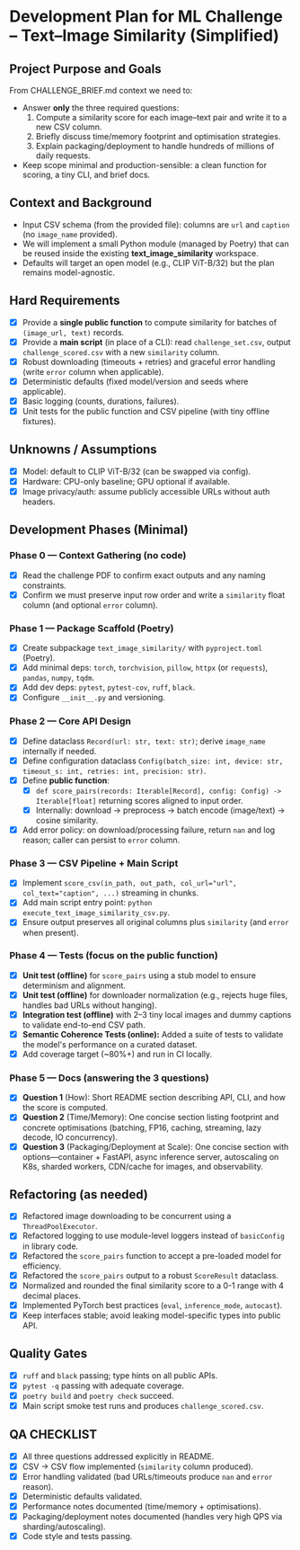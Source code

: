 # Development Plan for ML Challenge – Text–Image Similarity (Simplified)

## Project Purpose and Goals

From CHALLENGE_BRIEF.md context we need to:
- Answer **only** the three required questions:
  1) Compute a similarity score for each image–text pair and write it to a new CSV column.
  2) Briefly discuss time/memory footprint and optimisation strategies.
  3) Explain packaging/deployment to handle hundreds of millions of daily requests.
- Keep scope minimal and production-sensible: a clean function for scoring, a tiny CLI, and brief docs.

## Context and Background

- Input CSV schema (from the provided file): columns are `url` and `caption` (no `image_name` provided).
- We will implement a small Python module (managed by Poetry) that can be reused inside the existing **text_image_similarity** workspace.
- Defaults will target an open model (e.g., CLIP ViT-B/32) but the plan remains model-agnostic.

## Hard Requirements

- [x] Provide a **single public function** to compute similarity for batches of `(image_url, text)` records.
- [x] Provide a **main script** (in place of a CLI): read `challenge_set.csv`, output `challenge_scored.csv` with a new `similarity` column.
- [x] Robust downloading (timeouts + retries) and graceful error handling (write `error` column when applicable).
- [x] Deterministic defaults (fixed model/version and seeds where applicable).
- [x] Basic logging (counts, durations, failures).
- [x] Unit tests for the public function and CSV pipeline (with tiny offline fixtures).

## Unknowns / Assumptions

- [x] Model: default to CLIP ViT-B/32 (can be swapped via config).
- [x] Hardware: CPU-only baseline; GPU optional if available.
- [x] Image privacy/auth: assume publicly accessible URLs without auth headers.

## Development Phases (Minimal)

### Phase 0 — Context Gathering (no code)
- [x] Read the challenge PDF to confirm exact outputs and any naming constraints.
- [x] Confirm we must preserve input row order and write a `similarity` float column (and optional `error` column).

### Phase 1 — Package Scaffold (Poetry)
- [x] Create subpackage `text_image_similarity/` with `pyproject.toml` (Poetry).
- [x] Add minimal deps: `torch`, `torchvision`, `pillow`, `httpx` (or `requests`), `pandas`, `numpy`, `tqdm`.
- [x] Add dev deps: `pytest`, `pytest-cov`, `ruff`, `black`.
- [x] Configure `__init__.py` and versioning.

### Phase 2 — Core API Design
- [x] Define dataclass `Record(url: str, text: str)`; derive `image_name` internally if needed.
- [x] Define configuration dataclass `Config(batch_size: int, device: str, timeout_s: int, retries: int, precision: str)`.
- [x] Define **public function**:
  - [x] `def score_pairs(records: Iterable[Record], config: Config) -> Iterable[float]` returning scores aligned to input order.
  - [x] Internally: download → preprocess → batch encode (image/text) → cosine similarity.
- [x] Add error policy: on download/processing failure, return `nan` and log reason; caller can persist to `error` column.

### Phase 3 — CSV Pipeline + Main Script
- [x] Implement `score_csv(in_path, out_path, col_url="url", col_text="caption", ...)` streaming in chunks.
- [x] Add main script entry point: `python execute_text_image_similarity_csv.py`.
- [x] Ensure output preserves all original columns plus `similarity` (and `error` when present).

### Phase 4 — Tests (focus on the public function)
- [x] **Unit test (offline)** for `score_pairs` using a stub model to ensure determinism and alignment.
- [x] **Unit test (offline)** for downloader normalization (e.g., rejects huge files, handles bad URLs without hanging).
- [x] **Integration test (offline)** with 2–3 tiny local images and dummy captions to validate end-to-end CSV path.
- [x] **Semantic Coherence Tests (online):** Added a suite of tests to validate the model's performance on a curated dataset.
- [x] Add coverage target (~80%+) and run in CI locally.

### Phase 5 — Docs (answering the 3 questions)
- [x] **Question 1** (How): Short README section describing API, CLI, and how the score is computed.
- [x] **Question 2** (Time/Memory): One concise section listing footprint and concrete optimisations (batching, FP16, caching, streaming, lazy decode, IO concurrency).
- [x] **Question 3** (Packaging/Deployment at Scale): One concise section with options—container + FastAPI, async inference server, autoscaling on K8s, sharded workers, CDN/cache for images, and observability.

## Refactoring (as needed)
- [x] Refactored image downloading to be concurrent using a `ThreadPoolExecutor`.
- [x] Refactored logging to use module-level loggers instead of `basicConfig` in library code.
- [x] Refactored the `score_pairs` function to accept a pre-loaded model for efficiency.
- [x] Refactored the `score_pairs` output to a robust `ScoreResult` dataclass.
- [x] Normalized and rounded the final similarity score to a 0-1 range with 4 decimal places.
- [x] Implemented PyTorch best practices (`eval`, `inference_mode`, `autocast`).
- [x] Keep interfaces stable; avoid leaking model-specific types into public API.

## Quality Gates

- [x] `ruff` and `black` passing; type hints on all public APIs.
- [x] `pytest -q` passing with adequate coverage.
- [x] `poetry build` and `poetry check` succeed.
- [x] Main script smoke test runs and produces `challenge_scored.csv`.

## QA CHECKLIST

- [x] All three questions addressed explicitly in README.
- [x] CSV → CSV flow implemented (`similarity` column produced).
- [x] Error handling validated (bad URLs/timeouts produce `nan` and `error` reason).
- [x] Deterministic defaults validated.
- [x] Performance notes documented (time/memory + optimisations).
- [x] Packaging/deployment notes documented (handles very high QPS via sharding/autoscaling).
- [x] Code style and tests passing.
